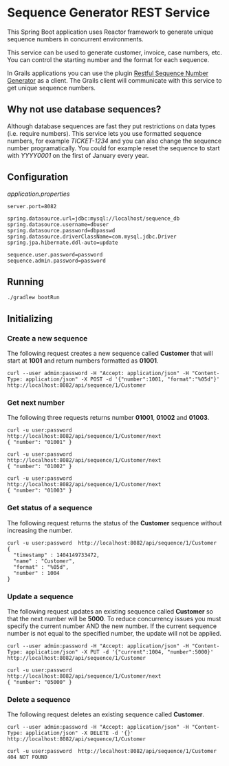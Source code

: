 # Sequence Generator REST Service

This Spring Boot application uses Reactor framework to generate unique sequence numbers in concurrent environments.

This service can be used to generate customer, invoice, case numbers, etc.
You can control the starting number and the format for each sequence.

In Grails applications you can use the plugin [Restful Sequence Number Generator](https://github.com/goeh/grails-sequence-generator-rest)
as a client. The Grails client will communicate with this service to get unique sequence numbers.

## Why not use database sequences?

Although database sequences are fast they put restrictions on data types (i.e. require numbers).
This service lets you use formatted sequence numbers, for example *TICKET-1234* and you can also change the sequence number programatically.
You could for example reset the sequence to start with *YYYY0001* on the first of January every year.

## Configuration

*application.properties*

    server.port=8082
    
    spring.datasource.url=jdbc:mysql://localhost/sequence_db
    spring.datasource.username=dbuser
    spring.datasource.password=dbpasswd
    spring.datasource.driverClassName=com.mysql.jdbc.Driver
    spring.jpa.hibernate.ddl-auto=update
    
    sequence.user.password=password
    sequence.admin.password=password

## Running

    ./gradlew bootRun

## Initializing

### Create a new sequence

The following request creates a new sequence called **Customer** that will start at **1001** and return numbers formatted as **01001**.

    curl --user admin:password -H "Accept: application/json" -H "Content-Type: application/json" -X POST -d '{"number":1001, "format":"%05d"}' http://localhost:8082/api/sequence/1/Customer

### Get next number

The following three requests returns number **01001**, **01002** and **01003**.

    curl -u user:password  http://localhost:8082/api/sequence/1/Customer/next
    { "number": "01001" }
    
    curl -u user:password  http://localhost:8082/api/sequence/1/Customer/next
    { "number": "01002" }
    
    curl -u user:password  http://localhost:8082/api/sequence/1/Customer/next
    { "number": "01003" }


### Get status of a sequence

The following request returns the status of the **Customer** sequence without increasing the number.

    curl -u user:password  http://localhost:8082/api/sequence/1/Customer
    {
      "timestamp" : 1404149733472,
      "name" : "Customer",
      "format" : "%05d",
      "number" : 1004
    }

### Update a sequence

The following request updates an existing sequence called **Customer** so that the next number will be **5000**.
To reduce concurrency issues you must specify the current number AND the new number.
If the current sequence number is not equal to the specified number, the update will not be applied.

    curl --user admin:password -H "Accept: application/json" -H "Content-Type: application/json" -X PUT -d '{"current":1004, "number":5000}' http://localhost:8082/api/sequence/1/Customer

    curl -u user:password  http://localhost:8082/api/sequence/1/Customer/next
    { "number": "05000" }
    
### Delete a sequence

The following request deletes an existing sequence called **Customer**.

    curl --user admin:password -H "Accept: application/json" -H "Content-Type: application/json" -X DELETE -d '{}' http://localhost:8082/api/sequence/1/Customer
    
    curl -u user:password  http://localhost:8082/api/sequence/1/Customer
    404 NOT FOUND